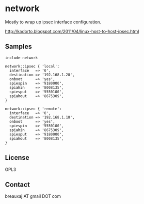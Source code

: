 network
=======

Mostly to wrap up ipsec interface configuration.

http://kadorto.blogspot.com/2011/04/linux-host-to-host-ipsec.html

Samples
-------
```
include network
```
```
network::ipsec { 'local':
  interface   => '0',
  destination => '192.168.1.20',
  onboot      => 'yes',
  spiespin    => '9180000',
  spiahin     => '8008135',
  spiesput    => '5550100',
  spiahout    => '8675309',
}
```
```
network::ipsec { 'remote':
  interface   => '0',
  destination => '192.168.1.10',
  onboot      => 'yes',
  spiespin    => '5550100',
  spiahin     => '8675309',
  spiesput    => '9180000',
  spiahout    => '8008135',
}
```

License
-------
GPL3

Contact
-------
breauxaj AT gmail DOT com
